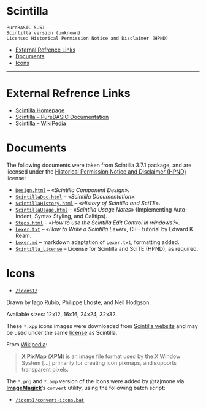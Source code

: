 Scintilla
=========

    PureBASIC 5.51
    Scintilla version (unknown)
    License: Historical Permission Notice and Disclaimer (HPND)

<!-- #toc -->
-   [External Refrence Links](#external-refrence-links)
-   [Documents](#documents)
-   [Icons](#icons)

<!-- /toc -->

------------------------------------------------------------------------

External Refrence Links
=======================

-   [Scintilla Homepage](http://www.scintilla.org/)
-   [Scintilla – PureBASIC Documentation](http://www.purebasic.com/documentation/scintilla/index.html)
-   [Scintilla – WikiPedia](https://en.wikipedia.org/wiki/Scintilla_(software))

Documents
=========

The following documents were taken from Scintilla 3.7.1 package, and are licensed under the [Historical Permission Notice and Disclaimer (HPND)](https://en.wikipedia.org/wiki/Historical_Permission_Notice_and_Disclaimer) license:

-   [`Design.html`](Design.html) – «*Scintilla Component Design*».
-   [`ScintillaDoc.html`](ScintillaDoc.html) – «*Scintilla Documentation*».
-   [`ScintillaHistory.html`](ScintillaHistory.html) – «*History of Scintilla and SciTE*».
-   [`ScintillaUsage.html`](ScintillaUsage.html) – «*Scintilla Usage Notes*» (Implementing Auto-Indent, Syntax Styling, and Calltips).
-   [`Steps.html`](Steps.html) – «*How to use the Scintilla Edit Control in windows?*».
-   [`Lexer.txt`](Lexer.txt) – «*How to Write a Scintilla Lexer*», C++ tutorial by Edward K. Ream.
-   [`Lexer.md`](Lexer.md) – markdown adaptation of `Lexer.txt`, formatting added.
-   [`Scintilla_License`](Scintilla_License) – License for Scintilla and SciTE (HPND), as required.

Icons
=====

-   [`/icons1/`](./icons1/)

Drawn by Iago Rubio, Philippe Lhoste, and Neil Hodgson.

Available sizes: 12x12, 16x16, 24x24, 32x32.

These `*.xpp` icons images were downloaded from [Scintilla website](http://www.scintilla.org/Icons.html) and may be used under the same [license](Scintilla_License) as Scintilla.

From [Wikipedia](https://en.wikipedia.org/wiki/X_PixMap):

> **X PixMap** (**XPM**) is an image file format used by the X Window System \[…\] primarily for creating icon pixmaps, and supports transparent pixels.

The `*.png` and `*.bmp` version of the icons were added by @tajmone via [**ImageMagick**](https://www.imagemagick.org)’s `convert` utility, using the following batch script:

-   [`/icons1/convert-icons.bat`](./icons1/convert-icons.bat)

